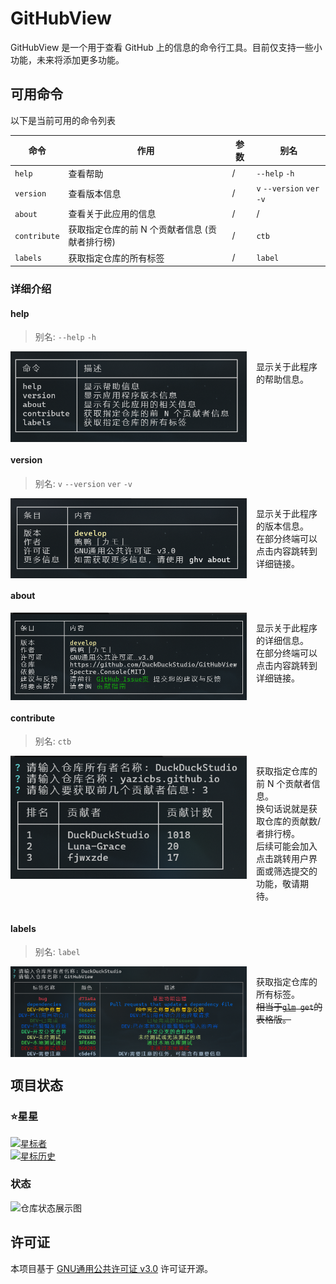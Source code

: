 # GitHubView

GitHubView 是一个用于查看 GitHub 上的信息的命令行工具。目前仅支持一些小功能，未来将添加更多功能。

## 可用命令

以下是当前可用的命令列表  

| 命令 | 作用 | 参数 | 别名 |
|-----|-----|-----|-----|
| `help` | 查看帮助 | / | `--help` `-h` |
| `version` | 查看版本信息 | / | `v` `--version` `ver` `-v` |
| `about` | 查看关于此应用的信息 | / | / |
| `contribute` | 获取指定仓库的前 N 个贡献者信息 (贡献者排行榜) | / | `ctb` |
| `labels` | 获取指定仓库的所有标签 | / | `label` |

### 详细介绍
#### help
> 别名: `--help` `-h`  

<div style="display: flex; gap: 15px;">
  <img src="docs/images/README/help.png" alt="显示所有命令的表格" style="height: 75%; width: 75%;">
  <p>显示关于此程序的帮助信息。</p>
</div>

#### version
> 别名: `v` `--version` `ver` `-v`  

<div style="display: flex; gap: 15px;">
  <img src="docs/images/README/version.png" alt="显示版本信息的表格" style="height: 75%; width: 75%;">
  <p>显示关于此程序的版本信息。<br>在部分终端可以点击内容跳转到详细链接。</p>
</div>

#### about
<div style="display: flex; gap: 15px;">
  <img src="docs/images/README/about.png" alt="显示详细信息的表格" style="height: 75%; width: 75%;">
  <p>显示关于此程序的详细信息。<br>在部分终端可以点击内容跳转到详细链接。</p>
</div>

#### contribute
> 别名: `ctb`  

<div style="display: flex; gap: 15px;">
  <img src="docs/images/README/contribute.png" alt="使用示例" style="height: 75%; width: 75%;">
  <p>获取指定仓库的前 N 个贡献者信息。<br>换句话说就是获取仓库的贡献数/者排行榜。<br>后续可能会加入点击跳转用户界面或筛选提交的功能，敬请期待。</p>
</div>

#### labels
> 别名: `label`  

<div style="display: flex; gap: 15px;">
  <img src="docs/images/README/labels.png" alt="使用示例" style="height: 75%; width: 75%;">
  <p>获取指定仓库的所有标签。<br><del>相当于<code><a href="https://github.com/DuckDuckStudio/GitHub-Labels-Manager" target="_blank">glm</a> get</code>的表格版。</del></p>
</div>

## 项目状态
### ⭐星星
[![星标者](https://reporoster.com/stars/DuckDuckStudio/GitHubView)](https://github.com/DuckDuckStudio/GitHubView/stargazers)  
[![星标历史](https://api.star-history.com/svg?repos=DuckDuckStudio/GitHubView&type=Date)](https://star-history.com/#DuckDuckStudio/GitHubView&Date)

### 状态
![仓库状态展示图](https://repobeats.axiom.co/api/embed/a2154e530ad59472054c1230b08ea3efa8d129f7.svg)

## 许可证
本项目基于 [GNU通用公共许可证 v3.0](LICENSE.txt) 许可证开源。  

